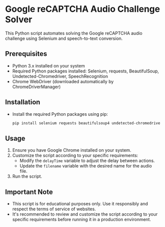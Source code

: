 # Google reCAPTCHA Audio Challenge Solver

This Python script automates solving the Google reCAPTCHA audio challenge using Selenium and speech-to-text conversion.

## Prerequisites

- Python 3.x installed on your system
- Required Python packages installed: Selenium, requests, BeautifulSoup, Undetected-Chromedriver, SpeechRecognition
- Chrome WebDriver (downloaded automatically by ChromeDriverManager)

## Installation

- Install the required Python packages using pip:

   ```bash
   pip install selenium requests beautifulsoup4 undetected-chromedriver SpeechRecognition
   ```

## Usage

1. Ensure you have Google Chrome installed on your system.
2. Customize the script according to your specific requirements:
   - Modify the `delayTime` variable to adjust the delay between actions.
   - Update the `filename` variable with the desired name for the audio file.
3. Run the script.

## Important Note

- This script is for educational purposes only. Use it responsibly and respect the terms of service of websites.
- It's recommended to review and customize the script according to your specific requirements before running it in a production environment.

